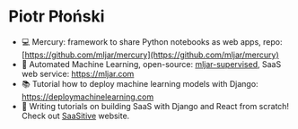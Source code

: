 # Piotr Płoński
- :computer: Mercury: framework to share Python notebooks as web apps, repo: [https://github.com/mljar/mercury](https://github.com/mljar/mercury)
- :rocket: Automated Machine Learning, open-source: [mljar-supervised](https://github.com/mljar/mljar-supervised), SaaS web service: https://mljar.com
- :books: Tutorial how to deploy machine learning models with Django: https://deploymachinelearning.com
- :seedling: Writing tutorials on building SaaS with Django and React from scratch! Check out [SaaSitive](https://saasitive.com) website.


